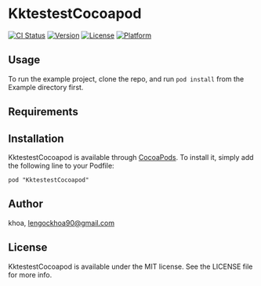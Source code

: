 # KktestestCocoapod

[![CI Status](http://img.shields.io/travis/khoa/KktestestCocoapod.svg?style=flat)](https://travis-ci.org/khoa/KktestestCocoapod)
[![Version](https://img.shields.io/cocoapods/v/KktestestCocoapod.svg?style=flat)](http://cocoadocs.org/docsets/KktestestCocoapod)
[![License](https://img.shields.io/cocoapods/l/KktestestCocoapod.svg?style=flat)](http://cocoadocs.org/docsets/KktestestCocoapod)
[![Platform](https://img.shields.io/cocoapods/p/KktestestCocoapod.svg?style=flat)](http://cocoadocs.org/docsets/KktestestCocoapod)

## Usage

To run the example project, clone the repo, and run `pod install` from the Example directory first.

## Requirements

## Installation

KktestestCocoapod is available through [CocoaPods](http://cocoapods.org). To install
it, simply add the following line to your Podfile:

    pod "KktestestCocoapod"

## Author

khoa, lengockhoa90@gmail.com

## License

KktestestCocoapod is available under the MIT license. See the LICENSE file for more info.


